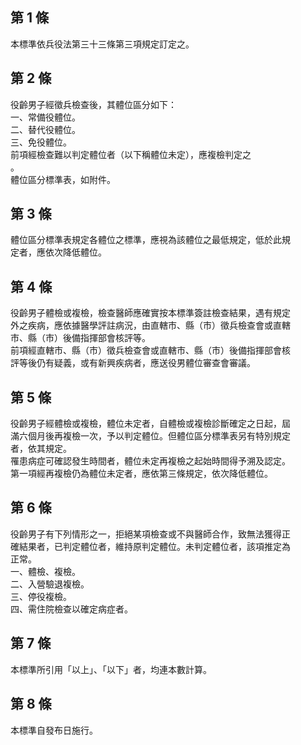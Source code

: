 第 1 條
-------
本標準依兵役法第三十三條第三項規定訂定之。

第 2 條
-------
役齡男子經徵兵檢查後，其體位區分如下：   
一、常備役體位。   
二、替代役體位。   
三、免役體位。   
前項經檢查難以判定體位者（以下稱體位未定），應複檢判定之  
。   
體位區分標準表，如附件。

第 3 條
-------
體位區分標準表規定各體位之標準，應視為該體位之最低規定，低於此規  
定者，應依次降低體位。

第 4 條
-------
役齡男子體檢或複檢，檢查醫師應確實按本標準簽註檢查結果，遇有規定  
外之疾病，應依據醫學評註病況，由直轄市、縣（市）徵兵檢查會或直轄  
市、縣（市）後備指揮部會核評等。  
前項經直轄市、縣（市）徵兵檢查會或直轄市、縣（市）後備指揮部會核  
評等後仍有疑義，或有新興疾病者，應送役男體位審查會審議。

第 5 條
-------
役齡男子經體檢或複檢，體位未定者，自體檢或複檢診斷確定之日起，屆  
滿六個月後再複檢一次，予以判定體位。但體位區分標準表另有特別規定  
者，依其規定。  
罹患病症可確認發生時間者，體位未定再複檢之起始時間得予溯及認定。   
第一項經再複檢仍為體位未定者，應依第三條規定，依次降低體位。

第 6 條
-------
役齡男子有下列情形之一，拒絕某項檢查或不與醫師合作，致無法獲得正  
確結果者，已判定體位者，維持原判定體位。未判定體位者，該項推定為  
正常。  
一、體檢、複檢。  
二、入營驗退複檢。  
三、停役複檢。  
四、需住院檢查以確定病症者。

第 7 條
-------
本標準所引用「以上」、「以下」者，均連本數計算。

第 8 條
-------
本標準自發布日施行。

